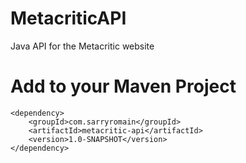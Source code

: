 # MetacriticAPI
Java API for the Metacritic website

# Add to your Maven Project
```
<dependency>
    <groupId>com.sarryromain</groupId>
    <artifactId>metacritic-api</artifactId>
    <version>1.0-SNAPSHOT</version>
</dependency>
```